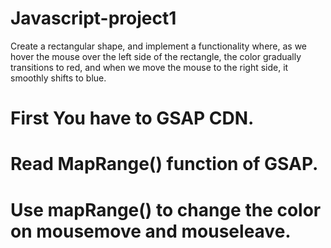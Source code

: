 # Javascript-project1
Create a rectangular shape, and implement a functionality where, as we hover the mouse over the left side of the rectangle, the color gradually transitions to red, and when we move the mouse to the right side, it smoothly shifts to blue.

# First You have to GSAP CDN.
# Read MapRange() function of GSAP.
# Use mapRange() to change the color on mousemove and mouseleave.
